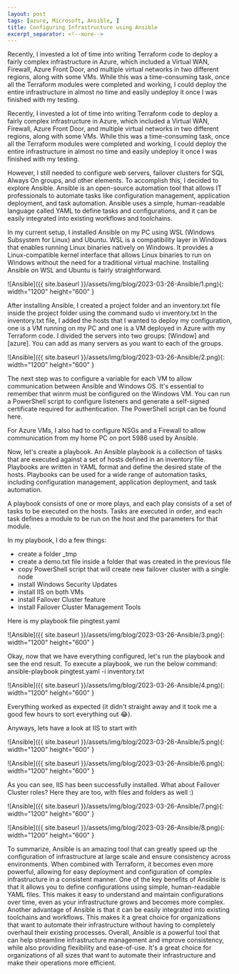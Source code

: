 ```yaml
---
layout: post
tags: [azure, Microsoft, Ansible, ]
title: Configuring Infrastructure using Ansible
excerpt_separator: <!--more-->
---
```

Recently, I invested a lot of time into writing Terraform code to deploy a fairly complex infrastructure in Azure, which included a Virtual WAN, Firewall, Azure Front Door, and multiple virtual networks in two different regions, along with some VMs. While this was a time-consuming task, once all the Terraform modules were completed and working, I could deploy the entire infrastructure in almost no time and easily undeploy it once I was finished with my testing.

<!--more-->

Recently, I invested a lot of time into writing Terraform code to deploy a fairly complex infrastructure in Azure, which included a Virtual WAN, Firewall, Azure Front Door, and multiple virtual networks in two different regions, along with some VMs. While this was a time-consuming task, once all the Terraform modules were completed and working, I could deploy the entire infrastructure in almost no time and easily undeploy it once I was finished with my testing.

However, I still needed to configure web servers, failover clusters for SQL Always On groups, and other elements. To accomplish this, I decided to explore Ansible.
Ansible is an open-source automation tool that allows IT professionals to automate tasks like configuration management, application deployment, and task automation. Ansible uses a simple, human-readable language called YAML to define tasks and configurations, and it can be easily integrated into existing workflows and toolchains.

In my current setup, I installed Ansible on my PC using WSL (Windows Subsystem for Linux) and Ubuntu. WSL is a compatibility layer in Windows that enables running Linux binaries natively on Windows. It provides a Linux-compatible kernel interface that allows Linux binaries to run on Windows without the need for a traditional virtual machine.
Installing Ansible on WSL and Ubuntu is fairly straightforward.

![Ansible]({{ site.baseurl }}/assets/img/blog/2023-03-26-Ansible/1.png){: width="1200" height="600" }

After installing Ansible, I created a project folder and an inventory.txt file inside the project folder using the command
sudo vi inventory.txt
In the inventory.txt file, I added the hosts that I wanted to deploy my configuration, one is a VM running on my PC and one is a VM deployed in Azure with my Terraform code.
I divided the servers into two groups: [Window] and [azure]. You can add as many servers as you want to each of the groups.

![Ansible]({{ site.baseurl }}/assets/img/blog/2023-03-26-Ansible/2.png){: width="1200" height="600" }

The next step was to configure a variable for each VM to allow communication between Ansible and Windows OS. It's essential to remember that winrm must be configured on the Windows VM. You can run a PowerShell script to configure listeners and generate a self-signed certificate required for authentication. The PowerShell script can be found here.

For Azure VMs, I also had to configure NSGs and a Firewall to allow communication from my home PC on port 5986 used by Ansible.

Now, let's create a playbook. An Ansible playbook is a collection of tasks that are executed against a set of hosts defined in an inventory file. Playbooks are written in YAML format and define the desired state of the hosts. Playbooks can be used for a wide range of automation tasks, including configuration management, application deployment, and task automation.

A playbook consists of one or more plays, and each play consists of a set of tasks to be executed on the hosts. Tasks are executed in order, and each task defines a module to be run on the host and the parameters for that module.

In my playbook, I do a few things:
+ create a folder _tmp
+ create a demo.txt file inside a folder that was created in the previous file
+ copy PowerShell script that will create new failover cluster with a single node
+ install Windows Security Updates
+ install IIS on both VMs
+ install Failover Cluster feature
+ install Failover Cluster Management Tools

Here is my playbook file pingtest.yaml

![Ansible]({{ site.baseurl }}/assets/img/blog/2023-03-26-Ansible/3.png){: width="1200" height="600" }

Okay, now that we have everything configured, let's run the playbook and see the end result. To execute a playbook, we run the below command:
 ansible-playbook pingtest.yaml -i inventory.txt

![Ansible]({{ site.baseurl }}/assets/img/blog/2023-03-26-Ansible/4.png){: width="1200" height="600" }

Everything worked as expected (it didn't straight away and it took me a good few hours to sort everything out 😂).

Anyways, lets have a look at IIS to start with

![Ansible]({{ site.baseurl }}/assets/img/blog/2023-03-26-Ansible/5.png){: width="1200" height="600" }

![Ansible]({{ site.baseurl }}/assets/img/blog/2023-03-26-Ansible/6.png){: width="1200" height="600" }

As you can see, IIS has been successfully installed. What about Failover Cluster roles? Here they are too, with files and folders as well :)

![Ansible]({{ site.baseurl }}/assets/img/blog/2023-03-26-Ansible/7.png){: width="1200" height="600" }

![Ansible]({{ site.baseurl }}/assets/img/blog/2023-03-26-Ansible/8.png){: width="1200" height="600" }

To summarize, Ansible is an amazing tool that can greatly speed up the configuration of infrastructure at large scale and ensure consistency across environments. When combined with Terraform, it becomes even more powerful, allowing for easy deployment and configuration of complex infrastructure in a consistent manner.
One of the key benefits of Ansible is that it allows you to define configurations using simple, human-readable YAML files. This makes it easy to understand and maintain configurations over time, even as your infrastructure grows and becomes more complex.
Another advantage of Ansible is that it can be easily integrated into existing toolchains and workflows. This makes it a great choice for organizations that want to automate their infrastructure without having to completely overhaul their existing processes.
Overall, Ansible is a powerful tool that can help streamline infrastructure management and improve consistency, while also providing flexibility and ease-of-use. It's a great choice for organizations of all sizes that want to automate their infrastructure and make their operations more efficient.
